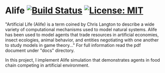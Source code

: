 # Alife [![Build Status](https://travis-ci.com/kabylkas/alife.svg?branch=master)](https://travis-ci.com/kabylkas/alife) [![License: MIT](https://img.shields.io/badge/License-MIT-yellow.svg)](https://opensource.org/licenses/MIT)

"Artificial Life (Alife) is a term coined by Chris Langton to describe a wide variety of computational mechanisms used to model natural systems. Alife has been used to model agents that trade resources in artificial economies, insect ecologies, animal behavior, and entities negotiating with one another to study models in game theory..."
For full information read the pdf document under "docs" directory.

In this project, I implement Alife simulation that demonstrates agents in food chain competing in artificial environment.
